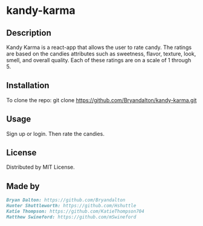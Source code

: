 # kandy-karma

## Description
Kandy Karma is a react-app that allows the user to rate candy.  The ratings are based on the candies attributes such as sweetness, flavor, texture, look, smell, and overall quality.  Each of these ratings are on a scale of 1 through 5.

## Installation
To clone the repo: git clone https://github.com/Bryandalton/kandy-karma.git

## Usage
Sign up or login.  Then rate the candies.

## License
Distributed by MIT License.

## Made by
```md
Bryan Dalton: https://github.com/Bryandalton
Hunter Shuttleworth: https://github.com/Hshuttle
Katie Thompson: https://github.com/KatieThompson704
Matthew Swineford: https://github.com/mSwineford
```
